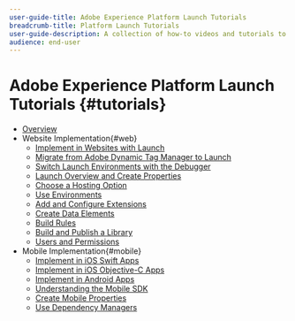 ```yaml
---
user-guide-title: Adobe Experience Platform Launch Tutorials
breadcrumb-title: Platform Launch Tutorials
user-guide-description: A collection of how-to videos and tutorials to make you a power-user of Adobe Experience Platform Launch.
audience: end-user
---
```


# Adobe Experience Platform Launch Tutorials {#tutorials}

+ [Overview](../overview.md)
+ Website Implementation{#web}
  + [Implement in Websites with Launch](https://docs.adobe.com/content/help/en/launch-learn/implementing-in-websites-with-launch/index.html)
  + [Migrate from Adobe Dynamic Tag Manager to Launch](../launch-web/migrate-from-dynamic-tag-manager-to-launch.md)
  + [Switch Launch Environments with the Debugger](https://docs.adobe.com/content/help/en/launch-learn/implementing-in-websites-with-launch/configure-launch/launch-switch-environments.html)
  + [Launch Overview and Create Properties](../launch-web/launch-overview-and-creating-properties.md)
  + [Choose a Hosting Option](../launch-web/choosing-a-hosting-option-in-launch.md)
  + [Use Environments](../launch-web/using-environments-in-launch.md)
  + [Add and Configure Extensions](../launch-web/adding-and-configuring-launch-extensions.md)
  + [Create Data Elements](../launch-web/creating-data-elements-in-launch.md)
  + [Build Rules](../launch-web/building-rules-in-launch.md)
  + [Build and Publish a Library](../launch-web/building-and-publishing-a-library-in-launch.md)
  + [Users and Permissions](../launch-web/launch-users-and-permissions.md)
+ Mobile Implementation{#mobile}
  + [Implement in iOS Swift Apps](https://docs.adobe.com/content/help/en/launch-learn/implementing-in-mobile-ios-swift-apps-with-launch/index.html)
  + [Implement in iOS Objective-C Apps](https://docs.adobe.com/content/help/en/launch-learn/implementing-in-mobile-ios-objective-c-apps-with-launch/index.html)
  + [Implement in Android Apps](https://docs.adobe.com/content/help/en/launch-learn/implementing-in-mobile-android-apps-with-launch/index.html)
  + [Understanding the Mobile SDK](../launch-mobile/understanding-the-mobile-sdks.md)
  + [Create Mobile Properties](../launch-mobile/create-mobile-properties-in-launch.md)
  + [Use Dependency Managers](../launch-mobile/use-dependency-managers-with-mobile-sdk.md)